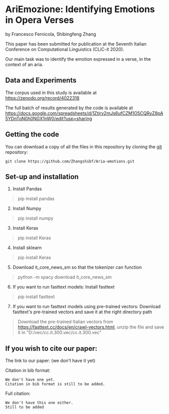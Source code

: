 
# AriEmozione:  Identifying Emotions in Opera Verses

by
Francesco Fernicola,
Shibingfeng Zhang

This paper has been submitted for publication at the Seventh Italian Conference on Computational Linguistics (CLiC-it 2020).

Our main task was to identify  the  emotion  expressed  in  a  verse,  in the context of an aria.


## Data and Experiments

The corpus used in this study is available at
https://zenodo.org/record/4022318

The full batch of results generated by the code is available at
https://docs.google.com/spreadsheets/d/1Ztjry2mJs6ufCZM1O5CQRyZ8pA5YDnToN0h0NGX1nW0/edit?usp=sharing



## Getting the code

You can download a copy of all the files in this repository by cloning the
[git](https://git-scm.com/) repository:

    git clone https://github.com/Zhangshibf/Aria-emotions.git
    

## Set-up and installation
1. Install Pandas
> pip install pandas
2. Install Numpy
> pip install numpy
3. Install Keras
> pip install Keras
4. Install sklearn
> pip install Keras
5. Download it_core_news_sm so that the tokenizer can function
> python -m spacy download it_core_news_sm
6. If you want to run fasttext models: Install fasttext
> pip install fasttext
7. If you want to run fasttext models using pre-trained vectors: Download fasttext's pre-trained vectors and save it at the right directory path
> Download the pre-trained Italian vectors from https://fasttext.cc/docs/en/crawl-vectors.html, unzip the file and save it in "D:/vec/cc.it.300.vec/cc.it.300.vec"


## If you wish to cite our paper:

The link to our paper: (we don't have it yet)

Citation in bib format:

~~~
We don't have one yet.
Citation in bib format is still to be added.
~~~

Full citation:

~~~
We don't have this one either.
Still to be added
~~~
